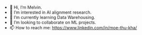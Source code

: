 - 👋 Hi, I’m Melvin.
- 👀 I’m interested in AI alignment research.
- 🌱 I’m currently learning Data Warehousing.
- 💞️ I’m looking to collaborate on ML projects.
- 📫 How to reach me: https://www.linkedin.com/in/moe-thu-kha/

<!---
moethukha/moethukha is a ✨ special ✨ repository because its `README.md` (this file) appears on your GitHub profile.
You can click the Preview link to take a look at your changes.
--->
